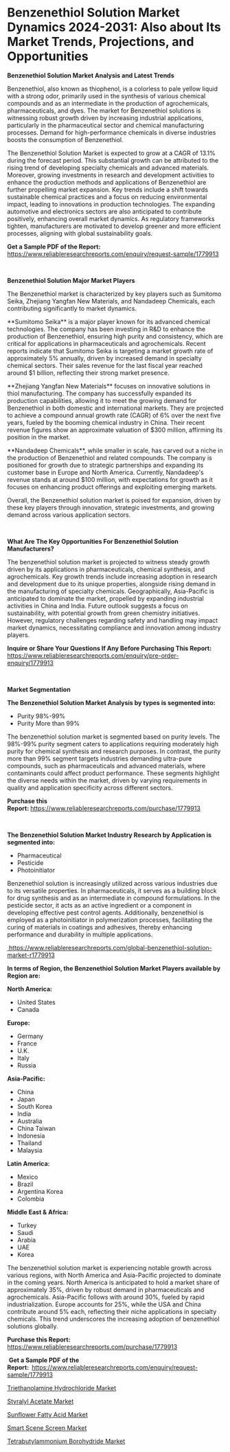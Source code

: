 <p><h1>Benzenethiol Solution Market Dynamics 2024-2031: Also about Its Market Trends, Projections, and Opportunities</h1></p><p><strong>Benzenethiol Solution Market Analysis and Latest Trends</strong></p>
<p><p>Benzenethiol, also known as thiophenol, is a colorless to pale yellow liquid with a strong odor, primarily used in the synthesis of various chemical compounds and as an intermediate in the production of agrochemicals, pharmaceuticals, and dyes. The market for Benzenethiol solutions is witnessing robust growth driven by increasing industrial applications, particularly in the pharmaceutical sector and chemical manufacturing processes. Demand for high-performance chemicals in diverse industries boosts the consumption of Benzenethiol.</p><p>The Benzenethiol Solution Market is expected to grow at a CAGR of 13.1% during the forecast period. This substantial growth can be attributed to the rising trend of developing specialty chemicals and advanced materials. Moreover, growing investments in research and development activities to enhance the production methods and applications of Benzenethiol are further propelling market expansion. Key trends include a shift towards sustainable chemical practices and a focus on reducing environmental impact, leading to innovations in production technologies. The expanding automotive and electronics sectors are also anticipated to contribute positively, enhancing overall market dynamics. As regulatory frameworks tighten, manufacturers are motivated to develop greener and more efficient processes, aligning with global sustainability goals.</p></p>
<p><strong>Get a Sample PDF of the Report:&nbsp;</strong> <a href="https://www.reliableresearchreports.com/enquiry/request-sample/1779913?utm_campaign=1430&utm_medium=2&utm_source=Github&utm_content=ia&utm_term=09102024&utm_id=benzenethiol-solution">https://www.reliableresearchreports.com/enquiry/request-sample/1779913</a></p>
<p>&nbsp;</p>
<p><strong>Benzenethiol Solution Major Market Players</strong></p>
<p><p>The Benzenethiol market is characterized by key players such as Sumitomo Seika, Zhejiang Yangfan New Materials, and Nandadeep Chemicals, each contributing significantly to market dynamics.</p><p>**Sumitomo Seika** is a major player known for its advanced chemical technologies. The company has been investing in R&D to enhance the production of Benzenethiol, ensuring high purity and consistency, which are critical for applications in pharmaceuticals and agrochemicals. Recent reports indicate that Sumitomo Seika is targeting a market growth rate of approximately 5% annually, driven by increased demand in specialty chemical sectors. Their sales revenue for the last fiscal year reached around $1 billion, reflecting their strong market presence.</p><p>**Zhejiang Yangfan New Materials** focuses on innovative solutions in thiol manufacturing. The company has successfully expanded its production capabilities, allowing it to meet the growing demand for Benzenethiol in both domestic and international markets. They are projected to achieve a compound annual growth rate (CAGR) of 6% over the next five years, fueled by the booming chemical industry in China. Their recent revenue figures show an approximate valuation of $300 million, affirming its position in the market.</p><p>**Nandadeep Chemicals**, while smaller in scale, has carved out a niche in the production of Benzenethiol and related compounds. The company is positioned for growth due to strategic partnerships and expanding its customer base in Europe and North America. Currently, Nandadeep's revenue stands at around $100 million, with expectations for growth as it focuses on enhancing product offerings and exploiting emerging markets.</p><p>Overall, the Benzenethiol solution market is poised for expansion, driven by these key players through innovation, strategic investments, and growing demand across various application sectors.</p></p>
<p>&nbsp;</p>
<p><strong>What Are The Key Opportunities For Benzenethiol Solution Manufacturers?</strong></p>
<p><p>The benzenethiol solution market is projected to witness steady growth driven by its applications in pharmaceuticals, chemical synthesis, and agrochemicals. Key growth trends include increasing adoption in research and development due to its unique properties, alongside rising demand in the manufacturing of specialty chemicals. Geographically, Asia-Pacific is anticipated to dominate the market, propelled by expanding industrial activities in China and India. Future outlook suggests a focus on sustainability, with potential growth from green chemistry initiatives. However, regulatory challenges regarding safety and handling may impact market dynamics, necessitating compliance and innovation among industry players.</p></p>
<p><strong>Inquire or Share Your Questions If Any Before Purchasing This Report:</strong> <a href="https://www.reliableresearchreports.com/enquiry/pre-order-enquiry/1779913?utm_campaign=1430&utm_medium=2&utm_source=Github&utm_content=ia&utm_term=09102024&utm_id=benzenethiol-solution">https://www.reliableresearchreports.com/enquiry/pre-order-enquiry/1779913</a></p>
<p>&nbsp;</p>
<p><strong>Market Segmentation</strong></p>
<p><strong>The Benzenethiol Solution Market Analysis by types is segmented into:</strong></p>
<p><ul><li>Purity 98%-99%</li><li>Purity More than 99%</li></ul></p>
<p><p>The benzenethiol solution market is segmented based on purity levels. The 98%-99% purity segment caters to applications requiring moderately high purity for chemical synthesis and research purposes. In contrast, the purity more than 99% segment targets industries demanding ultra-pure compounds, such as pharmaceuticals and advanced materials, where contaminants could affect product performance. These segments highlight the diverse needs within the market, driven by varying requirements in quality and application specificity across different sectors.</p></p>
<p><strong>Purchase this Report:&nbsp;</strong><a href="https://www.reliableresearchreports.com/purchase/1779913?utm_campaign=1430&utm_medium=2&utm_source=Github&utm_content=ia&utm_term=09102024&utm_id=benzenethiol-solution">https://www.reliableresearchreports.com/purchase/1779913</a></p>
<p>&nbsp;</p>
<p><strong>The Benzenethiol Solution Market Industry Research by Application is segmented into:</strong></p>
<p><ul><li>Pharmaceutical</li><li>Pesticide</li><li>Photoinitiator</li></ul></p>
<p><p>Benzenethiol solution is increasingly utilized across various industries due to its versatile properties. In pharmaceuticals, it serves as a building block for drug synthesis and as an intermediate in compound formulations. In the pesticide sector, it acts as an active ingredient or a component in developing effective pest control agents. Additionally, benzenethiol is employed as a photoinitiator in polymerization processes, facilitating the curing of materials in coatings and adhesives, thereby enhancing performance and durability in multiple applications.</p></p>
<p><a href="https://www.reliableresearchreports.com/global-benzenethiol-solution-market-r1779913?utm_campaign=1430&utm_medium=2&utm_source=Github&utm_content=ia&utm_term=09102024&utm_id=benzenethiol-solution">&nbsp;https://www.reliableresearchreports.com/global-benzenethiol-solution-market-r1779913</a></p>
<p><strong>In terms of Region, the Benzenethiol Solution Market Players available by Region are:</strong></p>
<p>
    <p> <strong> North America: </strong>
        <ul>
            <li>United States</li>
            <li>Canada</li>
        </ul>
        </p> 
    <p> <strong> Europe: </strong>
        <ul>
            <li>Germany</li>
            <li>France</li>
            <li>U.K.</li>
            <li>Italy</li>
            <li>Russia</li>
        </ul>
        </p> 
    <p> <strong> Asia-Pacific: </strong>
        <ul>
            <li>China</li>
            <li>Japan</li>
            <li>South Korea</li>
            <li>India</li>
            <li>Australia</li>
            <li>China Taiwan</li>
            <li>Indonesia</li>
            <li>Thailand</li>
            <li>Malaysia</li>
        </ul>
        </p> 
    <p> <strong> Latin America: </strong>
        <ul>
            <li>Mexico</li>
            <li>Brazil</li>
            <li>Argentina Korea</li>
            <li>Colombia</li>
        </ul>
        </p> 
    <p> <strong> Middle East & Africa: </strong>
        <ul>
            <li>Turkey</li>
            <li>Saudi</li>
            <li>Arabia</li>
            <li>UAE</li>
            <li>Korea</li>
        </ul>
    </p>
    </p>
<p><p>The benzenethiol solution market is experiencing notable growth across various regions, with North America and Asia-Pacific projected to dominate in the coming years. North America is anticipated to hold a market share of approximately 35%, driven by robust demand in pharmaceuticals and agrochemicals. Asia-Pacific follows with around 30%, fueled by rapid industrialization. Europe accounts for 25%, while the USA and China contribute around 5% each, reflecting their niche applications in specialty chemicals. This trend underscores the increasing adoption of benzenethiol solutions globally.</p></p>
<p><strong>Purchase this Report: </strong><a href="https://www.reliableresearchreports.com/purchase/1779913?utm_campaign=1430&utm_medium=2&utm_source=Github&utm_content=ia&utm_term=09102024&utm_id=benzenethiol-solution">https://www.reliableresearchreports.com/purchase/1779913</a></p>
<p>&nbsp;<strong>Get a Sample PDF of the Report:&nbsp;&nbsp;</strong><a href="https://www.reliableresearchreports.com/enquiry/request-sample/1779913?utm_campaign=1430&utm_medium=2&utm_source=Github&utm_content=ia&utm_term=09102024&utm_id=benzenethiol-solution">https://www.reliableresearchreports.com/enquiry/request-sample/1779913</a></p>
<p><strong></strong></p>
<p><p><a href="https://www.linkedin.com/pulse/triethanolamine-hydrochloride-market-size-share-trends-analysis-4h3zc?utm_campaign=1430&utm_medium=2&utm_source=Github&utm_content=ia&utm_term=09102024&utm_id=benzenethiol-solution">Triethanolamine Hydrochloride Market</a></p><p><a href="https://www.linkedin.com/pulse/styralyl-acetate-ecosystem-mapping-innovation-value-chains-txebe?utm_campaign=1430&utm_medium=2&utm_source=Github&utm_content=ia&utm_term=09102024&utm_id=benzenethiol-solution">Styralyl Acetate Market</a></p><p><a href="https://www.linkedin.com/pulse/sunflower-fatty-acid-industry-analysis-report-its-market-size-a68pe?trackingId=A3FD6sSjSMmUHLCk5Ba1Bg%3D%3D&utm_campaign=1430&utm_medium=2&utm_source=Github&utm_content=ia&utm_term=09102024&utm_id=benzenethiol-solution">Sunflower Fatty Acid Market</a></p><p><a href="https://github.com/bmorecock/Market-Research-Report-List-5/blob/main/smart-scene-screen-market.md?utm_campaign=1430&utm_medium=2&utm_source=Github&utm_content=ia&utm_term=09102024&utm_id=benzenethiol-solution">Smart Scene Screen Market</a></p><p><a href="https://www.linkedin.com/pulse/tetrabutylammonium-borohydride-market-share-size-trends-y1jxf?utm_campaign=1430&utm_medium=2&utm_source=Github&utm_content=ia&utm_term=09102024&utm_id=benzenethiol-solution">Tetrabutylammonium Borohydride Market</a></p></p>